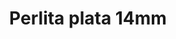 ---
title: Perlita plata 14mm
date: 
draft: false

# descripcion
description : Perla de plata

materials: Plata 925

color: Plateado

dimensions: 14mm diam

code: 01-20-0502

type: "Aros"

categories: []

price: $7.590,00

price_eftvo: $6.450,00

# Images
# first image will be shown in the product page
images:
  # - image: "images/path_to_image"
  # La ubicacion de las imagenes es imagenes/Aros/Aros.Solo Plata/01-20-0502-perlita-plata-14mm
  - image: "./images/aros/solo_plata/01-20-0502_a.JPG"
  - image: "./images/aros/solo_plata/01-20-0502_b.JPG"
---